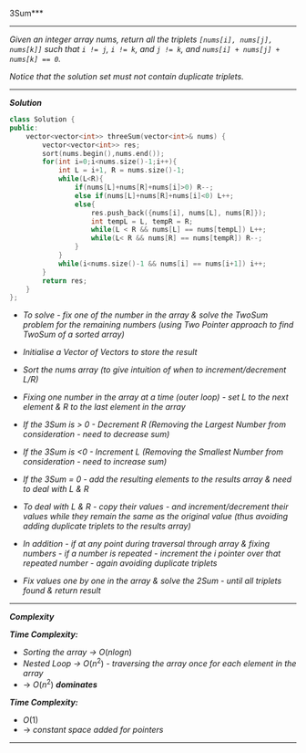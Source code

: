3Sum***

- - - 

*Given an integer array nums, return all the triplets `[nums[i], nums[j], nums[k]]` such that `i != j`, `i != k`, and `j != k`, and `nums[i] + nums[j] + nums[k] == 0`.*

*Notice that the solution set must not contain duplicate triplets.*

- - - 

***Solution***

```cpp
class Solution {
public:
    vector<vector<int>> threeSum(vector<int>& nums) {
        vector<vector<int>> res;
        sort(nums.begin(),nums.end());
        for(int i=0;i<nums.size()-1;i++){
            int L = i+1, R = nums.size()-1;
            while(L<R){
                if(nums[L]+nums[R]+nums[i]>0) R--;
                else if(nums[L]+nums[R]+nums[i]<0) L++;
                else{
                    res.push_back({nums[i], nums[L], nums[R]});
                    int tempL = L, tempR = R;
                    while(L < R && nums[L] == nums[tempL]) L++;
                    while(L< R && nums[R] == nums[tempR]) R--;
                }
            }
            while(i<nums.size()-1 && nums[i] == nums[i+1]) i++;
        }
        return res;
    }
};
```

- *To solve - fix one of the number in the array & solve the TwoSum problem for the remaining numbers (using Two Pointer approach to find TwoSum of a sorted array)* 

- *Initialise a Vector of Vectors to store the result*
- *Sort the nums array (to give intuition of when to increment/decrement L/R)*
- *Fixing one number in the array at a time (outer loop) - set L to the next element & R to the last element in the array*
- *If the 3Sum is > 0 - Decrement R (Removing the Largest Number from consideration - need to decrease sum)*
- *If the 3Sum is <0 - Increment L (Removing the Smallest Number from consideration - need to increase sum)*
- *If the 3Sum = 0 - add the resulting elements to the results array & need to deal with L & R*
- *To deal with L & R - copy their values - and increment/decrement their values while they remain the same as the original value (thus avoiding adding duplicate triplets to the results array)*
- *In addition - if at any point during traversal through array & fixing numbers - if a number is repeated - increment the i pointer over that repeated number - again avoiding duplicate triplets*
- *Fix values one by one in the array & solve the 2Sum - until all triplets found & return result*

- - - 

***Complexity***

***Time Complexity:***
- *Sorting the array →* $O(nlogn)$
- *Nested Loop →* $O(n^2)$ - *traversing the array once for each element in the array*
- → $O(n^2)$ ***dominates***

***Time Complexity:***
- $O(1)$
- → *constant space added for pointers*

- - -
